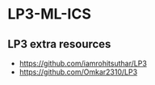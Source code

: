 # LP3-ML-ICS

## LP3 extra resources
- https://github.com/iamrohitsuthar/LP3
- https://github.com/Omkar2310/LP3
